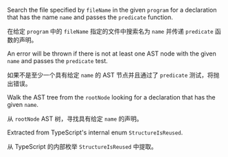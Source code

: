 Search the file specified by `fileName` in the given `program` for a declaration that has the
name `name` and passes the `predicate` function.

在给定 `program` 中的 `fileName` 指定的文件中搜索名为 `name` 并传递 `predicate` 函数的声明。

An error will be thrown if there is not at least one AST node with the given `name` and passes
the `predicate` test.

如果不是至少一个具有给定 `name` 的 AST 节点并且通过了 `predicate` 测试，将抛出错误。

Walk the AST tree from the `rootNode` looking for a declaration that has the given `name`.

从 `rootNode` AST 树，寻找具有给定 `name` 的声明。

Extracted from TypeScript's internal enum `StructureIsReused`.

从 TypeScript 的内部枚举 `StructureIsReused` 中提取。